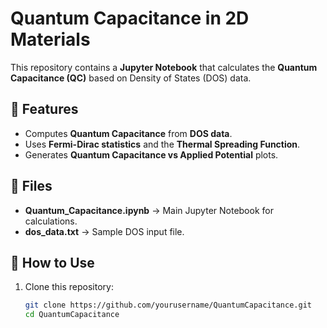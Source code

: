 # Quantum Capacitance in 2D Materials

This repository contains a **Jupyter Notebook** that calculates the **Quantum Capacitance (QC)** based on Density of States (DOS) data.

## 📌 Features
- Computes **Quantum Capacitance** from **DOS data**.
- Uses **Fermi-Dirac statistics** and the **Thermal Spreading Function**.
- Generates **Quantum Capacitance vs Applied Potential** plots.

## 📁 Files
- **Quantum_Capacitance.ipynb** → Main Jupyter Notebook for calculations.
- **dos_data.txt** → Sample DOS input file.

## 🚀 How to Use
1. Clone this repository:
   ```bash
   git clone https://github.com/yourusername/QuantumCapacitance.git
   cd QuantumCapacitance

